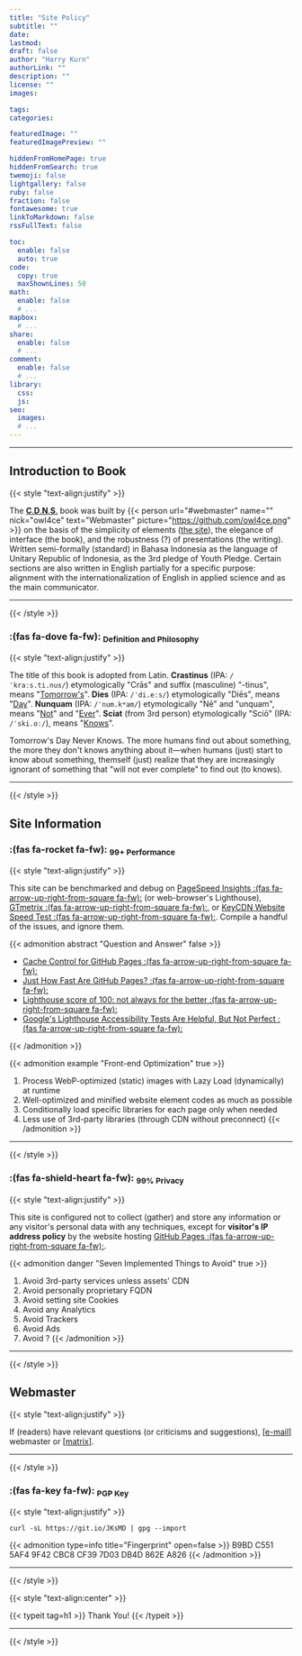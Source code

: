 ```yaml
---
title: "Site Policy"
subtitle: ""
date: 
lastmod: 
draft: false
author: "Harry Kurn"
authorLink: ""
description: ""
license: ""
images: 

tags: 
categories: 

featuredImage: ""
featuredImagePreview: ""

hiddenFromHomePage: true
hiddenFromSearch: true
twemoji: false
lightgallery: false
ruby: false
fraction: false
fontawesome: true
linkToMarkdown: false
rssFullText: false

toc:
  enable: false
  auto: true
code:
  copy: true
  maxShownLines: 50
math:
  enable: false
  # ...
mapbox:
  # ...
share:
  enable: false
  # ...
comment:
  enable: false
  # ...
library:
  css: 
  js: 
seo:
  images: 
  # ...
---
```


<!--more-->

---

## Introduction to Book

{{< style "text-align:justify" >}}

The [**C**.**D**.**N**.**S**.][CDNS] book was built by {{< person url="#webmaster" name=""
nick="owl4ce" text="Webmaster" picture="https://github.com/owl4ce.png" >}} on the basis of the simplicity of
elements ([the site](#site-information)), the elegance of interface (the book), and the robustness (?) of presentations
(the writing). Written semi-formally (standard) in Bahasa Indonesia as the language of Unitary Republic of Indonesia,
as the 3rd pledge of Youth Pledge. Certain sections are also written in English partially for a
specific purpose: alignment with the internationalization of English in
applied science and as the main communicator.

[CDNS]: /humans.txt "Crastinus Dies Nunquam Sciat"

---

{{< /style >}}

### **:(fas fa-dove fa-fw):** <sub>Definition and Philosophy</sub>

{{< style "text-align:justify" >}}

The title of this book is adopted from Latin. **Crastinus** (IPA: `/ˈkraːs.ti.nus/`) etymologically
"Crās" and suffix (masculine) "-tinus", means "<u>Tomorrow's</u>". **Dies** (IPA: `/ˈdi.eːs/`) etymologically "Diēs",
means "<u>Day</u>". **Nunquam** (IPA: `/ˈnum.kʷam/`) etymologically "Nē" and "unquam", means "<u>Not</u>"
and "<u>Ever</u>". **Sciat** (from 3rd person) etymologically "Sciō" (IPA: `/ˈski.oː/`), means "<u>Knows</u>".

Tomorrow's Day Never Knows. The more humans find out about something, the more they don't knows
anything about it—when humans (just) start to know about something, themself (just) realize that they are
increasingly ignorant of something that "will not ever complete" to find out (to knows).

---

{{< /style >}}

## Site Information

### **:(fas fa-rocket fa-fw):** <sub>99+ Performance</sub>

{{< style "text-align:justify" >}}

This site can be benchmarked and debug on [PageSpeed Insights
:(fas fa-arrow-up-right-from-square fa-fw):][ps-i] (or web-browser's Lighthouse),
[GTmetrix :(fas fa-arrow-up-right-from-square fa-fw):][gt-m], or [KeyCDN Website
Speed Test :(fas fa-arrow-up-right-from-square fa-fw):][kC-s].
Compile a handful of the issues, and ignore them.

[ps-i]: https://pagespeed.web.dev/report?url=https%3A%2F%2Fowl4ce.github.io%2Fid%2F "PageSpeed Insights"
[gt-m]: https://gtmetrix.com "GTmetrix"
[kC-s]: https://tools.keycdn.com/speed "KeyCDN Website Speed Test"

{{< admonition abstract "Question and Answer" false >}}
- [Cache Control for GitHub Pages :(fas fa-arrow-up-right-from-square fa-fw):][ccf]
- [Just How Fast Are GitHub Pages? :(fas fa-arrow-up-right-from-square fa-fw):][jhf]
- [Lighthouse score of 100: not always for the better :(fas fa-arrow-up-right-from-square fa-fw):][lso]
- [Google's Lighthouse Accessibility Tests Are Helpful, But Not Perfect :(fas fa-arrow-up-right-from-square fa-fw):][gla]

[ccf]: https://retirednotout.uk/blog/2021/05/cache-control-for-github-pages
       "Cache Control for GitHub Pages"
[jhf]: https://www.jeremymorgan.com/blog/programming/how-fast-are-github-pages
       "Just How Fast Are GitHub Pages?"
[lso]: https://nooshu.com/blog/2019/08/18/lighthouse-score-100-not-always-for-the-better
       "Lighthouse score of 100: not always for the better"
[gla]: https://www.boia.org/blog/googles-lighthouse-accessibility-tests-are-helpful-but-not-perfect
       "Google's Lighthouse Accessibility Tests Are Helpful, But Not Perfect"
{{< /admonition >}}

{{< admonition example "Front-end Optimization" true >}}
1. Process WebP-optimized (static) images with Lazy Load (dynamically) at runtime
2. Well-optimized and minified website element codes as much as possible
3. Conditionally load specific libraries for each page only when needed
4. Less use of 3rd-party libraries (through CDN without preconnect)
{{< /admonition >}}

---

{{< /style >}}

### **:(fas fa-shield-heart fa-fw):** <sub>99% Privacy</sub>

{{< style "text-align:justify" >}}

This site is configured not to collect (gather) and store any information or any visitor's personal data
with any techniques, except for **visitor's IP address policy** by the website hosting
[GitHub Pages :(fas fa-arrow-up-right-from-square fa-fw):][gh-p].

[gh-p]: https://docs.github.com/en/pages/getting-started-with-github-pages/about-github-pages#data-collection
        "GitHub Pages Data Collection"

{{< admonition danger "Seven Implemented Things to Avoid" true >}}
1. Avoid 3rd-party services unless assets' CDN
2. Avoid personally proprietary FQDN
3. Avoid setting site Cookies
4. Avoid any Analytics
5. Avoid Trackers
6. Avoid Ads
7. Avoid ?
{{< /admonition >}}

---

{{< /style >}}

## Webmaster

{{< style "text-align:justify" >}}

If (readers) have relevant questions (or criticisms and suggestions),
[[e-mail][e-mail]] webmaster or [[matrix][matrix]].

[e-mail]: ../../index.xml "Write E-Mail to Webmaster"
[matrix]: https://matrix.to/#/@owl4ce:matrix.org "Discuss!"

---

{{< /style >}}

### **:(fas fa-key fa-fw):** <sub>PGP Key</sub>

{{< style "text-align:justify" >}}

```shell
curl -sL https://git.io/JKsMD | gpg --import
```

{{< admonition type=info title="Fingerprint" open=false >}}
B9BD C551 5AF4 9F42 CBC8 CF39 7D03 DB4D 862E A826
{{< /admonition >}}

---

{{< /style >}}

{{< style "text-align:center" >}}

{{< typeit tag=h1 >}}
Thank You!
{{< /typeit >}}

---

{{< /style >}}
